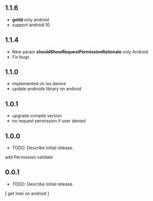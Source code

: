 ## 1.1.6

- **getId** only android
- support android 10

## 1.1.4

- New param **shouldShowRequestPermissionRationale** only Android
- Fix bugs

## 1.1.0

- implemented on ios device
- update androidx library on android

## 1.0.1

- upgrade compile version
- no request permission if user denied

## 1.0.0

* TODO: Describe initial release.

add Permission validate

## 0.0.1

* TODO: Describe initial release.

[ get imei on android ]